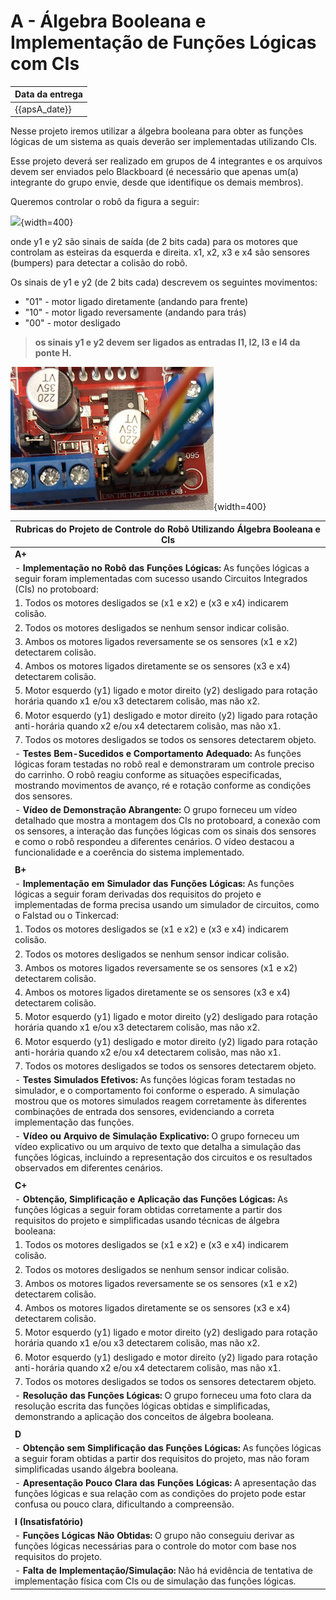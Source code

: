 # A - Álgebra Booleana e Implementação de Funções Lógicas com CIs

| Data da entrega| 
|----------------|
| {{apsA_date}} |

Nesse projeto iremos utilizar a álgebra booleana para obter as funções lógicas de um sistema as quais deverão ser implementadas utilizando CIs.

Esse projeto deverá ser realizado em grupos de 4 integrantes e os arquivos devem ser enviados pelo Blackboard (é necessário que apenas um(a) integrante do grupo envie, desde que identifique os demais membros).

Queremos controlar o robô da figura a seguir:

![](../figs/A-Transistores/carro.png){width=400}


onde y1 e y2 são sinais de saída (de 2 bits cada) para os motores que controlam as esteiras da esquerda e direita. x1, x2, x3 e x4 são sensores (bumpers) para detectar a colisão do robô.

Os sinais de y1 e y2 (de 2 bits cada) descrevem os seguintes movimentos:

- "01" - motor ligado diretamente (andando para frente)
- "10" - motor ligado reversamente (andando para trás) 
- "00" - motor desligado

> **os sinais y1 e y2 devem ser ligados as entradas I1, I2, I3 e I4 da ponte H.**

![](../figs/A-Transistores/motor.png){width=400}


| **Rubricas do Projeto de Controle do Robô Utilizando Álgebra Booleana e CIs**  |
|--------------------------------------------------------------------------------|
| **A+**                                                                         |
| - **Implementação no Robô das Funções Lógicas:** As funções lógicas a seguir foram  implementadas com sucesso usando Circuitos Integrados (CIs) no protoboard:
|   1. Todos os motores desligados se (x1 e x2) e (x3 e x4) indicarem colisão.
|   2. Todos os motores desligados se nenhum sensor indicar colisão.
|   3. Ambos os motores ligados reversamente se os sensores (x1 e x2) detectarem colisão.
|   4. Ambos os motores ligados diretamente se os sensores (x3 e x4) detectarem colisão.
|   5. Motor esquerdo (y1) ligado e motor direito (y2) desligado para rotação horária quando x1 e/ou x3 detectarem colisão, mas não x2.
|   6. Motor esquerdo (y1) desligado e motor direito (y2) ligado para rotação anti-horária quando x2 e/ou x4 detectarem colisão, mas não x1.
|   7. Todos os motores desligados se todos os sensores detectarem objeto.
| - **Testes Bem-Sucedidos e Comportamento Adequado:** As funções lógicas foram testadas no robô real e demonstraram um controle preciso do carrinho. O robô reagiu conforme as situações especificadas, mostrando movimentos de avanço, ré e rotação conforme as condições dos sensores.
| - **Vídeo de Demonstração Abrangente:** O grupo forneceu um vídeo detalhado que mostra a montagem dos CIs no protoboard, a conexão com os sensores, a interação das funções lógicas com os sinais dos sensores e como o robô respondeu a diferentes cenários. O vídeo destacou a funcionalidade e a coerência do sistema implementado. |
|                                                                                 |
| **B+**                                                                          |
| - **Implementação em Simulador das Funções Lógicas:** As funções lógicas a seguir foram derivadas dos requisitos do projeto e implementadas de forma precisa usando um simulador de circuitos, como o Falstad ou o Tinkercad:
|   1. Todos os motores desligados se (x1 e x2) e (x3 e x4) indicarem colisão.
|   2. Todos os motores desligados se nenhum sensor indicar colisão.
|   3. Ambos os motores ligados reversamente se os sensores (x1 e x2) detectarem colisão.
|   4. Ambos os motores ligados diretamente se os sensores (x3 e x4) detectarem colisão.
|   5. Motor esquerdo (y1) ligado e motor direito (y2) desligado para rotação horária quando x1 e/ou x3 detectarem colisão, mas não x2.
|   6. Motor esquerdo (y1) desligado e motor direito (y2) ligado para rotação anti-horária quando x2 e/ou x4 detectarem colisão, mas não x1.
|   7. Todos os motores desligados se todos os sensores detectarem objeto.
| - **Testes Simulados Efetivos:** As funções lógicas foram testadas no simulador, e o comportamento foi conforme o esperado. A simulação mostrou que os motores simulados reagem corretamente às diferentes combinações de entrada dos sensores, evidenciando a correta implementação das funções.
| - **Vídeo ou Arquivo de Simulação Explicativo:** O grupo forneceu um vídeo explicativo ou um arquivo de texto que detalha a simulação das funções lógicas, incluindo a representação dos circuitos e os resultados observados em diferentes cenários. |
|                                                                                 |
| **C+**                                                                          |
| - **Obtenção, Simplificação e Aplicação das Funções Lógicas:** As funções lógicas a seguir foram obtidas corretamente a partir dos requisitos do projeto e simplificadas usando técnicas de álgebra booleana:
|   1. Todos os motores desligados se (x1 e x2) e (x3 e x4) indicarem colisão.
|   2. Todos os motores desligados se nenhum sensor indicar colisão.
|   3. Ambos os motores ligados reversamente se os sensores (x1 e x2) detectarem colisão.
|   4. Ambos os motores ligados diretamente se os sensores (x3 e x4) detectarem colisão.
|   5. Motor esquerdo (y1) ligado e motor direito (y2) desligado para rotação horária quando x1 e/ou x3 detectarem colisão, mas não x2.
|   6. Motor esquerdo (y1) desligado e motor direito (y2) ligado para rotação anti-horária quando x2 e/ou x4 detectarem colisão, mas não x1.
|   7. Todos os motores desligados se todos os sensores detectarem objeto.
| - **Resolução das Funções Lógicas:** O grupo forneceu uma foto clara da resolução escrita das funções lógicas obtidas e simplificadas, demonstrando a aplicação dos conceitos de álgebra booleana. |
|                                                                                 |
| **D**                                                                           |
| - **Obtenção sem Simplificação das Funções Lógicas:** As funções lógicas a seguir foram obtidas a partir dos requisitos do projeto, mas não foram simplificadas usando álgebra booleana.
| - **Apresentação Pouco Clara das Funções Lógicas:** A apresentação das funções lógicas e sua relação com as condições do projeto pode estar confusa ou pouco clara, dificultando a compreensão. |
|                                                                                |
| **I (Insatisfatório)**                                                         |
| - **Funções Lógicas Não Obtidas:** O grupo não conseguiu derivar as funções lógicas necessárias para o controle do motor com base nos requisitos do projeto.
| - **Falta de Implementação/Simulação:** Não há evidência de tentativa de implementação física com CIs ou de simulação das funções lógicas. |
